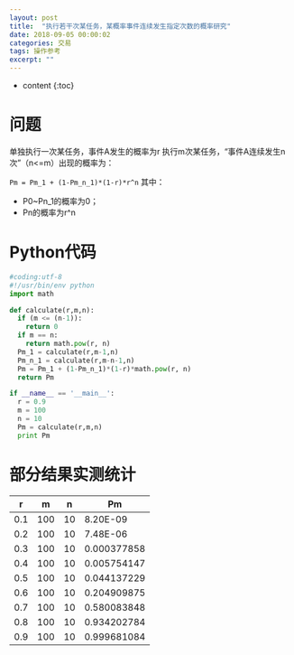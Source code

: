 ```yaml
---
layout: post
title:  "执行若干次某任务，某概率事件连续发生指定次数的概率研究"
date: 2018-09-05 00:00:02
categories: 交易
tags: 操作参考
excerpt: ""
---
```


* content
{:toc}

# 问题
单独执行一次某任务，事件A发生的概率为r
执行m次某任务，“事件A连续发生n次”（n<=m）出现的概率为：
 
`Pm = Pm_1 + (1-Pm_n_1)*(1-r)*r^n`
其中：
* P0~Pn_1的概率为0；
* Pn的概率为r^n



# Python代码

```python
#coding:utf-8
#!/usr/bin/env python
import math

def calculate(r,m,n):
  if (m <= (n-1)):
    return 0
  if m == n:
  	return math.pow(r, n)
  Pm_1 = calculate(r,m-1,n)
  Pm_n_1 = calculate(r,m-n-1,n)
  Pm = Pm_1 + (1-Pm_n_1)*(1-r)*math.pow(r, n)
  return Pm

if __name__ == '__main__':
  r = 0.9
  m = 100
  n = 10
  Pm = calculate(r,m,n)
  print Pm
```



# 部分结果实测统计

| r    | m    | n    | Pm          |
| ---- | ---- | ---- | ----------- |
| 0.1  | 100  | 10   | 8.20E-09    |
| 0.2  | 100  | 10   | 7.48E-06    |
| 0.3  | 100  | 10   | 0.000377858 |
| 0.4  | 100  | 10   | 0.005754147 |
| 0.5  | 100  | 10   | 0.044137229 |
| 0.6  | 100  | 10   | 0.204909875 |
| 0.7  | 100  | 10   | 0.580083848 |
| 0.8  | 100  | 10   | 0.934202784 |
| 0.9  | 100  | 10   | 0.999681084 |


